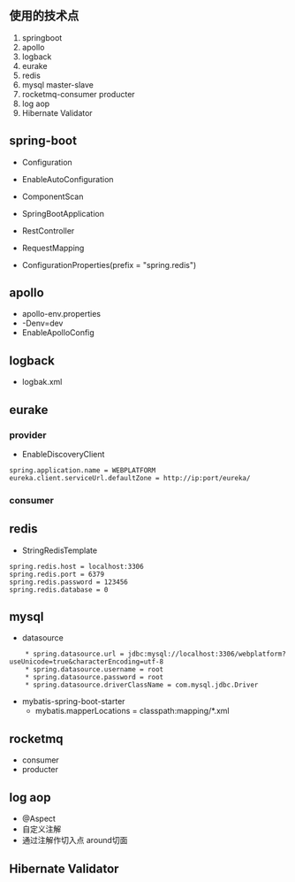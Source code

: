 ## 使用的技术点
1. springboot
2. apollo
3. logback
4. eurake
5. redis
6. mysql master-slave
7. rocketmq-consumer producter
8. log aop
9. Hibernate Validator

## spring-boot

* Configuration
* EnableAutoConfiguration
* ComponentScan
* SpringBootApplication
* RestController
* RequestMapping

* ConfigurationProperties(prefix = "spring.redis")


## apollo

* apollo-env.properties
* -Denv=dev
* EnableApolloConfig

## logback

* logbak.xml

## eurake

### provider

* EnableDiscoveryClient
```
spring.application.name = WEBPLATFORM
eureka.client.serviceUrl.defaultZone = http://ip:port/eureka/
```

### consumer

## redis

* StringRedisTemplate
```
spring.redis.host = localhost:3306
spring.redis.port = 6379
spring.redis.password = 123456
spring.redis.database = 0
```

## mysql

* datasource
```
    * spring.datasource.url = jdbc:mysql://localhost:3306/webplatform?useUnicode=true&characterEncoding=utf-8
    * spring.datasource.username = root
    * spring.datasource.password = root
    * spring.datasource.driverClassName = com.mysql.jdbc.Driver
```
* mybatis-spring-boot-starter
    * mybatis.mapperLocations = classpath:mapping/*.xml

## rocketmq

* consumer
* producter

## log aop

* @Aspect
* 自定义注解
* 通过注解作切入点 around切面


## Hibernate Validator
